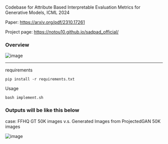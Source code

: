 Codebase for Attribute Based Interpretable Evaluation Metrics for Generative Models, ICML 2024


Paper: https://arxiv.org/pdf/2310.17261

Project page: https://notou10.github.io/sadpad_official/

### Overview 
![image](https://github.com/user-attachments/assets/0b7b8313-d012-4e5a-81c4-5cb30fa43558)




---





requirements
```
pip install -r requirements.txt
```


Usage
```
bash implement.sh
```




### Outputs will be like this below
case: FFHQ GT 50K images v.s. Generated Images from ProjectedGAN 50K images


![image](https://github.com/user-attachments/assets/bbc54201-e714-473f-a3d9-67eb3f7f3783)




